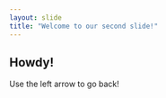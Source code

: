 ```yaml
---
layout: slide
title: "Welcome to our second slide!"
---
```

## Howdy!
Use the left arrow to go back!
